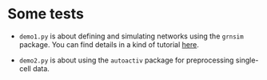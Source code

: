# Some tests

- `demo1.py` is about defining and simulating networks using the `grnsim` package. You can find details in a kind of tutorial [here](http://math.univ-lyon1.fr/homes-www/herbach/harissa/demo1.html).

- `demo2.py` is about using the `autoactiv` package for preprocessing single-cell data.